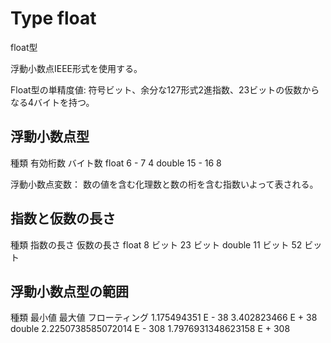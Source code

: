 # Type float
float型

浮動小数点IEEE形式を使用する。

Float型の単精度値:
符号ビット、余分な127形式2進指数、23ビットの仮数からなる4バイトを持つ。


##  浮動小数点型
種類 	有効桁数 	バイト数
float 	6 - 7 	    4
double 	15 - 16 	8


浮動小数点変数：
数の値を含む化理数と数の桁を含む指数いよって表される。


## 指数と仮数の長さ
種類 	指数の長さ 	仮数の長さ
float 	8 ビット 	23 ビット
double 	11 ビット 	52 ビット


## 浮動小数点型の範囲
種類 	最小値 	最大値
フローティング 	1.175494351 E - 38 	3.402823466 E + 38
double 	2.2250738585072014 E - 308 	1.7976931348623158 E + 308

